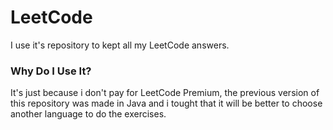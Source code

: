 # LeetCode

I use it's repository to kept all my LeetCode answers. 

### Why Do I Use It?

It's just because i don't pay for LeetCode Premium, the previous version of this repository was made in Java and i tought that it will be better to choose another language to do the exercises.
